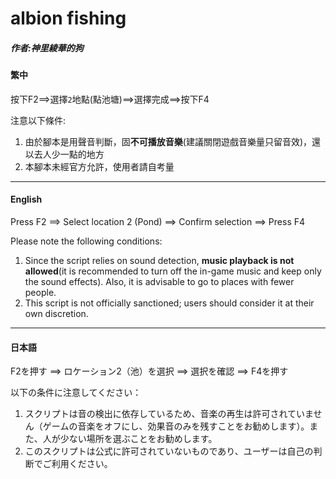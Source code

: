 # albion fishing 

##### 作者:神里綾華的狗

#### 繁中

按下F2==>選擇`2`地點(點池塘)==>選擇完成==>按下F4


注意以下條件:

1. 由於腳本是用聲音判斷，固**不可播放音樂**(建議關閉遊戲音樂量只留音效)，還以去人少一點的地方
2. 本腳本未經官方允許，使用者請自考量
***
#### English
Press F2 ==> Select location 2 (Pond) ==> Confirm selection ==> Press F4

Please note the following conditions:

1. Since the script relies on sound detection, **music playback is not allowed**(it is recommended to turn off the in-game music and keep only the sound effects). Also, it is advisable to go to places with fewer people.
2. This script is not officially sanctioned; users should consider it at their own discretion.
***

#### 日本語
F2を押す ==> ロケーション2（池）を選択 ==> 選択を確認 ==> F4を押す

以下の条件に注意してください：

1. スクリプトは音の検出に依存しているため、音楽の再生は許可されていません（ゲームの音楽をオフにし、効果音のみを残すことをお勧めします）。また、人が少ない場所を選ぶことをお勧めします。
2. このスクリプトは公式に許可されていないものであり、ユーザーは自己の判断でご利用ください。
